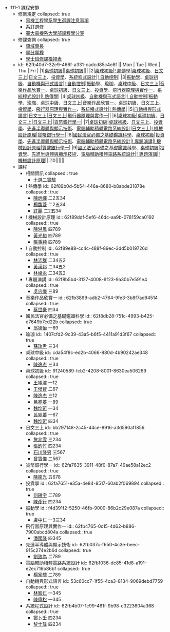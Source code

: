 - 111-1 課程安排
	- 修業規定
	  collapsed:: true
		- [電機工程學系學生選課注意事項](https://www.ee.ntu.edu.tw/eeoffice/download/News/2208091401081.pdf)
		- [系訂選修](https://www.ee.ntu.edu.tw/upload/workbench/files/1101110.pdf)
		- [臺⼤電機系⼤學部課程學分表](https://www.ee.ntu.edu.tw/upload/workbench/files/eecourse_1090506.pdf)
	- 修課查詢
	  collapsed:: true
		- [領域專長](https://specom.aca.ntu.edu.tw/)
		- [學分學程](https://ifsel3.aca.ntu.edu.tw/cou_stu/index.php)
		- [學士班修課檢視表](https://reg.aca.ntu.edu.tw/GradeCheck/MessageForm?code=1)
	- id:: 62fb40d7-32e9-466f-a331-cadcd85c4e8f
	  || Mon | Tue | Wed | Thu | Fri |
	  |1|[桌球初級](((91240589-fcb2-4208-8001-8630ea506269)))||[桌球初級](((91240589-fcb2-4208-8001-8630ea506269)))|||
	  |2|[桌球初級](((91240589-fcb2-4208-8001-8630ea506269)))|[! 熱傳學](((62f89b0d-5b54-446a-8680-b8abde31878e)))|[桌球初級](((91240589-fcb2-4208-8001-8630ea506269)))、[日文三上](((bb297148-2c45-44ce-8916-a3d590af1856)))|[日文三上](((bb297148-2c45-44ce-8916-a3d590af1856)))、[投資學](((62fa7651-e35a-4e84-8517-60ab2f069894)))、[系統程式設計](((62fb4b07-1c99-461f-9b98-c3223604a368)))|[! 自動控制](((62f89e88-cc4c-488f-89ec-3dd5b019726d)))|
	  |3|[振動學](((f4d391f2-5250-46fb-9000-86b2c29e087a)))、[桌球初級](((91240589-fcb2-4208-8001-8630ea506269)))、[自動機與形式語言](((53c60cc7-1f55-4ca3-8134-9069debd7759)))|[! 自動控制](((62f89e88-cc4c-488f-89ec-3dd5b019726d)))|[振動學](((f4d391f2-5250-46fb-9000-86b2c29e087a)))、[瑜珈](((1407cfd2-9c39-43a5-b6f5-4411a91d3f67)))、[桌球中級](((cda54f8c-ed2b-4066-880d-4b90242ae348)))、[日文三上](((bb297148-2c45-44ce-8916-a3d590af1856)))|[音樂作品欣賞一](((62fb3899-adb2-4764-9fe3-3b8f7ad94514)))、[桌球初級](((91240589-fcb2-4208-8001-8630ea506269)))、[日文三上](((bb297148-2c45-44ce-8916-a3d590af1856)))、[投資學](((62fa7651-e35a-4e84-8517-60ab2f069894)))、[飛行器原理與實作一](((62fb4765-0c15-4d62-b886-7900abcd804a)))、[系統程式設計](((62fb4b07-1c99-461f-9b98-c3223604a368)))|[! 熱傳學](((62f89b0d-5b54-446a-8680-b8abde31878e)))|
	  |4|[桌球初級](((91240589-fcb2-4208-8001-8630ea506269)))、[自動機與形式語言](((53c60cc7-1f55-4ca3-8134-9069debd7759)))|[! 自動控制](((62f89e88-cc4c-488f-89ec-3dd5b019726d)))|[振動學](((f4d391f2-5250-46fb-9000-86b2c29e087a)))、[瑜珈](((1407cfd2-9c39-43a5-b6f5-4411a91d3f67)))、[桌球中級](((cda54f8c-ed2b-4066-880d-4b90242ae348)))、[日文三上](((bb297148-2c45-44ce-8916-a3d590af1856)))|[音樂作品欣賞一](((62fb3899-adb2-4764-9fe3-3b8f7ad94514)))、[桌球初級](((91240589-fcb2-4208-8001-8630ea506269)))、[日文三上](((bb297148-2c45-44ce-8916-a3d590af1856)))、[投資學](((62fa7651-e35a-4e84-8517-60ab2f069894)))、[飛行器原理與實作一](((62fb4765-0c15-4d62-b886-7900abcd804a)))、[系統程式設計](((62fb4b07-1c99-461f-9b98-c3223604a368)))|[! 熱傳學](((62f89b0d-5b54-446a-8680-b8abde31878e)))|
	  |5|[自動機與形式語言](((53c60cc7-1f55-4ca3-8134-9069debd7759)))|[日文三上](((bb297148-2c45-44ce-8916-a3d590af1856)))|[日文三上](((bb297148-2c45-44ce-8916-a3d590af1856)))|[飛行器原理與實作一](((62fb4765-0c15-4d62-b886-7900abcd804a)))||
	  |6|[桌球初級](((91240589-fcb2-4208-8001-8630ea506269)))|[桌球初級](((91240589-fcb2-4208-8001-8630ea506269)))、[日文三上](((bb297148-2c45-44ce-8916-a3d590af1856)))|[日文三上](((bb297148-2c45-44ce-8916-a3d590af1856)))||[貨幣銀行學一](((62fa7635-3911-48f0-87a7-49ae58a12ec2)))|
	  |7|[桌球初級](((91240589-fcb2-4208-8001-8630ea506269)))|[桌球初級](((91240589-fcb2-4208-8001-8630ea506269)))、[日文三上](((bb297148-2c45-44ce-8916-a3d590af1856)))、[投資學](((62fa7651-e35a-4e84-8517-60ab2f069894)))、[先進半導體與顯示技術](((62fb037c-f650-4c3e-beec-915c274e2b6d)))、[電腦輔助積體電路系統設計](((62fb1036-dc85-41d8-a191-e2ec716b86bf)))|[日文三上](((bb297148-2c45-44ce-8916-a3d590af1856)))|[! 機械設計原理](((62f89ddf-5ef6-46dc-aa9b-078159ca0192)))|[貨幣銀行學一](((62fa7635-3911-48f0-87a7-49ae58a12ec2)))|
	  |8|[國民法官必備之基礎鑑識科學](((62f8db28-751c-4993-b425-d7649b7cd22b)))、[桌球初級](((91240589-fcb2-4208-8001-8630ea506269)))|[投資學](((62fa7651-e35a-4e84-8517-60ab2f069894)))、[先進半導體與顯示技術](((62fb037c-f650-4c3e-beec-915c274e2b6d)))、[電腦輔助積體電路系統設計](((62fb1036-dc85-41d8-a191-e2ec716b86bf)))|[! 專題演講](((62f8b5b4-3127-4008-9f23-9a30b7e591e4)))|[! 機械設計原理](((62f89ddf-5ef6-46dc-aa9b-078159ca0192)))|[貨幣銀行學一](((62fa7635-3911-48f0-87a7-49ae58a12ec2)))|
	  |9|[國民法官必備之基礎鑑識科學](((62f8db28-751c-4993-b425-d7649b7cd22b)))、[桌球初級](((91240589-fcb2-4208-8001-8630ea506269)))|[投資學](((62fa7651-e35a-4e84-8517-60ab2f069894)))、[先進半導體與顯示技術](((62fb037c-f650-4c3e-beec-915c274e2b6d)))、[電腦輔助積體電路系統設計](((62fb1036-dc85-41d8-a191-e2ec716b86bf)))|[! 專題演講](((62f8b5b4-3127-4008-9f23-9a30b7e591e4)))|[! 機械設計原理](((62f89ddf-5ef6-46dc-aa9b-078159ca0192)))||
	  |10||||||
	- 課程
		- 相關資訊
		  collapsed:: true
			- [十選二實驗](https://docs.google.com/spreadsheets/d/1JvUu3R3fV3tHYneS0lxWZ96qXH6WeJ7jyJPWfpXwicY/edit#gid=145156398)
		- ! 熱傳學
		  id:: 62f89b0d-5b54-446a-8680-b8abde31878e
		  collapsed:: true
			- [陳炳煇](https://nol.ntu.edu.tw/nol/coursesearch/print_table.php?course_id=502%2033100&class=01&dpt_code=5020&ser_no=48247&semester=111-1&lang=CH) 二2五34
			- [楊馥菱](https://nol.ntu.edu.tw/nol/coursesearch/print_table.php?course_id=502%2033100&class=02&dpt_code=5020&ser_no=52379&semester=111-1&lang=CH) 二2五34
			- [許麗](https://nol.ntu.edu.tw/nol/coursesearch/print_table.php?course_id=502%2033100&class=03&dpt_code=5020&ser_no=18500&semester=111-1&lang=CH) 二2五34
		- ! 機械設計原理
		  id:: 62f89ddf-5ef6-46dc-aa9b-078159ca0192
		  collapsed:: true
			- [陳湘鳳](https://nol.ntu.edu.tw/nol/coursesearch/print_table.php?course_id=502%2034210&class=01&dpt_code=5020&ser_no=28544&semester=111-1&lang=CH) 四789
			- [黃光裕](https://nol.ntu.edu.tw/nol/coursesearch/print_table.php?course_id=502%2034210&class=02&dpt_code=5020&ser_no=74654&semester=111-1&lang=CH) 四789
			- [張秉純](https://nol.ntu.edu.tw/nol/coursesearch/print_table.php?course_id=502%2034210&class=03&dpt_code=5020&ser_no=62164&semester=111-1&lang=CH) 四789
		- ! 自動控制
		  id:: 62f89e88-cc4c-488f-89ec-3dd5b019726d
		  collapsed:: true
			- [林沛群](https://nol.ntu.edu.tw/nol/coursesearch/print_table.php?course_id=502%2045100&class=01&dpt_code=5020&ser_no=82983&semester=111-1&lang=CH) 二34五2
			- [黃漢邦](https://nol.ntu.edu.tw/nol/coursesearch/print_table.php?course_id=502%2045100&class=02&dpt_code=5020&ser_no=14024&semester=111-1&lang=CH) 二34五2
			- [林峻永](https://nol.ntu.edu.tw/nol/coursesearch/print_table.php?course_id=502%2045100&class=03&dpt_code=5020&ser_no=85027&semester=111-1&lang=CH) 二34五2
		- ! 專題演講
		  id:: 62f8b5b4-3127-4008-9f23-9a30b7e591e4
		  collapsed:: true
			- [吳忠幟](https://nol.ntu.edu.tw/nol/coursesearch/print_table.php?course_id=901%2050100&class=&dpt_code=9010&ser_no=53028&semester=111-1&lang=CH) 三89
		- 音樂作品欣賞一
		  id:: 62fb3899-adb2-4764-9fe3-3b8f7ad94514
		  collapsed:: true
			- [蔡世豪](https://nol.ntu.edu.tw/nol/coursesearch/print_table.php?course_id=101%2028310&class=01&dpt_code=0000&ser_no=50199&semester=111-1&lang=CH) 四34
		- 國民法官必備之基礎鑑識科學
		  id:: 62f8db28-751c-4993-b425-d7649b7cd22b
		  collapsed:: true
			- [翁德怡](https://nol.ntu.edu.tw/nol/coursesearch/print_table.php?course_id=452%20M0490&class=&dpt_code=0000&ser_no=58150&semester=111-1&lang=CH) 一89
		- 瑜珈
		  id:: 1407cfd2-9c39-43a5-b6f5-4411a91d3f67
		  collapsed:: true
			- [蘇玫尹](https://nol.ntu.edu.tw/nol/coursesearch/print_table.php?course_id=002%2051370&class=A9&dpt_code=T010&ser_no=97163&semester=111-1&lang=CH) 三34
		- 桌球中級
		  id:: cda54f8c-ed2b-4066-880d-4b90242ae348
		  collapsed:: true
			- [陳逸杰](https://nol.ntu.edu.tw/nol/coursesearch/print_table.php?course_id=002%2050910&class=D1&dpt_code=T010&ser_no=97133&semester=111-1&lang=CH) 三34
		- 桌球初級
		  id:: 91240589-fcb2-4208-8001-8630ea506269
		  collapsed:: true
			- [王翊澤](https://nol.ntu.edu.tw/nol/coursesearch/print_table.php?course_id=002%2050900&class=P8&dpt_code=T010&ser_no=97132&semester=111-1&lang=CH) 一12
			- [王傑賢](https://nol.ntu.edu.tw/nol/coursesearch/print_table.php?course_id=002%2050900&class=G6&dpt_code=T010&ser_no=97131&semester=111-1&lang=CH) 二67
			- [陳逸杰](https://nol.ntu.edu.tw/nol/coursesearch/print_table.php?course_id=002%2050900&class=C9&dpt_code=T010&ser_no=97130&semester=111-1&lang=CH) 三12
			- [呂宛蓁](https://nol.ntu.edu.tw/nol/coursesearch/print_table.php?course_id=002%2050900&class=88&dpt_code=T010&ser_no=97129&semester=111-1&lang=CH) 一89
			- [魏均珩](https://nol.ntu.edu.tw/nol/coursesearch/print_table.php?course_id=002%2050900&class=D9&dpt_code=T010&ser_no=97220&semester=111-1&lang=CH) 一34
			- [呂宛蓁](https://nol.ntu.edu.tw/nol/coursesearch/print_table.php?course_id=002%2050900&class=87&dpt_code=T010&ser_no=97128&semester=111-1&lang=CH) 一67
			- [魏均珩](https://nol.ntu.edu.tw/nol/coursesearch/print_table.php?course_id=002%2050900&class=F3&dpt_code=T010&ser_no=97221&semester=111-1&lang=CH) 四34
		- 日文三上
		  id:: bb297148-2c45-44ce-8916-a3d590af1856
		  collapsed:: true
			- [詹兆雯](https://nol.ntu.edu.tw/nol/coursesearch/print_table.php?course_id=107%2042531&class=03&dpt_code=0000&ser_no=74679&semester=111-1&lang=CH) 三234
			- [張鈞竹](https://nol.ntu.edu.tw/nol/coursesearch/print_table.php?course_id=107%2042531&class=04&dpt_code=0000&ser_no=30558&semester=111-1&lang=CH) 四234
			- [石川隆男](https://nol.ntu.edu.tw/nol/coursesearch/print_table.php?course_id=107%2042531&class=05&dpt_code=0000&ser_no=30493&semester=111-1&lang=CH) 三567
			- [曾寶儀](https://nol.ntu.edu.tw/nol/coursesearch/print_table.php?course_id=107%2042531&class=06&dpt_code=0000&ser_no=85032&semester=111-1&lang=CH) 二567
		- 貨幣銀行學一
		  id:: 62fa7635-3911-48f0-87a7-49ae58a12ec2
		  collapsed:: true
			- [陳南光](https://nol.ntu.edu.tw/nol/coursesearch/print_table.php?course_id=303%2025010&class=01&dpt_code=3030&ser_no=39437&semester=111-1&lang=CH) 五678
		- 投資學
		  id:: 62fa7651-e35a-4e84-8517-60ab2f069894
		  collapsed:: true
			- [何耕宇](https://nol.ntu.edu.tw/nol/coursesearch/print_table.php?course_id=303%2037600&class=02&dpt_code=3030&ser_no=43197&semester=111-1&lang=CH) 二789
			- [陳彥行](https://nol.ntu.edu.tw/nol/coursesearch/print_table.php?course_id=303%2037600&class=03&dpt_code=3030&ser_no=55843&semester=111-1&lang=CH) 四234
		- 振動學
		  id:: f4d391f2-5250-46fb-9000-86b2c29e087a
		  collapsed:: true
			- [盧中仁](https://nol.ntu.edu.tw/nol/coursesearch/print_table.php?course_id=522%20U1510&class=&dpt_code=5220&ser_no=31137&semester=111-1&lang=CH) 一3三34
		- 飛行器原理與實作一
		  id:: 62fb4765-0c15-4d62-b886-7900abcd804a
		  collapsed:: true
			- [潘國隆](https://nol.ntu.edu.tw/nol/coursesearch/print_table.php?course_id=522%20U6200&class=&dpt_code=5020&ser_no=18825&semester=111-1&lang=CH) 四345
		- 先進半導體與顯示技術
		  id:: 62fb037c-f650-4c3e-beec-915c274e2b6d
		  collapsed:: true
			- [劉致為](https://nol.ntu.edu.tw/nol/coursesearch/print_table.php?course_id=943%20U0530&class=&dpt_code=9210&ser_no=21121&semester=111-1&lang=CH) 二789
		- 電腦輔助積體電路系統設計
		  id:: 62fb1036-dc85-41d8-a191-e2ec716b86bf
		  collapsed:: true
			- [楊家驤](https://nol.ntu.edu.tw/nol/coursesearch/print_table.php?course_id=943%20U0240&class=&dpt_code=9430&ser_no=83952&semester=111-1&lang=CH) 二789
		- 自動機與形式語言
		  id:: 53c60cc7-1f55-4ca3-8134-9069debd7759
		  collapsed:: true
			- [林智仁](https://nol.ntu.edu.tw/nol/coursesearch/print_table.php?course_id=902%2043500&class=01&dpt_code=9020&ser_no=64562&semester=111-1&lang=CH) 一345
			- [陳偉松](https://nol.ntu.edu.tw/nol/coursesearch/print_table.php?course_id=902%2043500&class=02&dpt_code=9020&ser_no=13088&semester=111-1&lang=CH) 一345
		- 系統程式設計
		  id:: 62fb4b07-1c99-461f-9b98-c3223604a368
		  collapsed:: true
			- [鄭卜壬](https://nol.ntu.edu.tw/nol/coursesearch/print_table.php?course_id=902%2025900&class=01&dpt_code=9020&ser_no=25190&semester=111-1&lang=CH) 四234
			- [黎士瑋](https://nol.ntu.edu.tw/nol/coursesearch/print_table.php?course_id=902%2025900&class=02&dpt_code=9020&ser_no=20741&semester=111-1&lang=CH) 四234